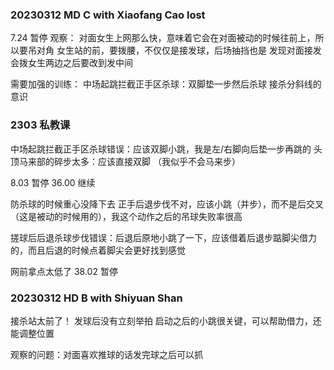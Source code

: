 ### 20230312 MD C with Xiaofang Cao lost
7.24 暂停
观察：
对面女生上网那么快，意味着它会在对面被动的时候往前上，所以要吊对角
女生站的前，要拨腰，不仅仅是接发球，后场抽挡也是
发现对面接发会拨女生两边之后要改到发中间

需要加强的训练：
中场起跳拦截正手区杀球：双脚垫一步然后杀球
接杀分斜线的意识

### 2303 私教课
中场起跳拦截正手区杀球错误：应该双脚小跳，我是左/右脚向后垫一步再跳的
头顶马来部的碎步太多：应该直接双脚
（我似乎不会马来步）

8.03 暂停
36.00 继续

防杀球的时候重心没降下去
正手后退步伐不对，应该小跳（并步），而不是后交叉（这是被动的时候用的），我这个动作之后的吊球失败率很高

搓球后后退杀球步伐错误：后退后原地小跳了一下，应该借着后退步踮脚尖借力的，而且后退的时候点着脚尖会更好找到感觉

网前拿点太低了
38.02 暂停

### 20230312 HD B with Shiyuan Shan 

接杀站太前了！
发球后没有立刻举拍
启动之后的小跳很关键，可以帮助借力，还能调整位置

观察的问题：对面喜欢推球的话发完球之后可以抓